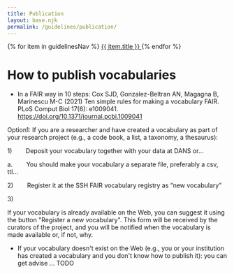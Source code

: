 ```yaml
---
title: Publication
layout: base.njk
permalink: /guidelines/publication/
---
```

<nav class="localNav">
  {% for item in guidelinesNav %}
    <a href="{{ item.url }}" class="{% if page.url == item.url %}active{% endif %}">
      {{ item.title }}
    </a>
  {% endfor %}
</nav>

# How to publish vocabularies

- In a FAIR way in 10 steps: Cox SJD, Gonzalez-Beltran AN, Magagna B, Marinescu M-C (2021) Ten simple rules for making a vocabulary FAIR. PLoS Comput Biol 17(6): e1009041. https://doi.org/10.1371/journal.pcbi.1009041

Option1: If you are a researcher and have created a vocabulary as part of your research project (e.g., a code book, a list, a taxonomy, a thesaurus):

1)        Deposit your vocabulary together with your data at DANS or…

a.        You should make your vocabulary a separate file, preferably a csv, ttl…

2)        Register it at the SSH FAIR vocabulary registry as “new vocabulary”

3)         

 If your vocabulary is already available on the Web, you can suggest it using the button "Register a new vocabulary". This form will be received by the curators of the project, and you will be notified when the vocabulary is made available or, if not, why.
- If your vocabulary doesn't exist on the Web (e.g., you or your institution has created a vocabulary and you don't know how to publish it): you can get advise ... TODO